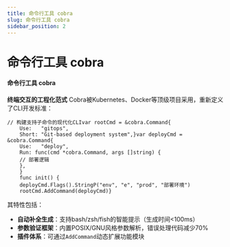 ```yaml
---
title: 命令行工具 cobra
slug: 命令行工具 cobra
sidebar_position: 2
---
```



# 命令行工具 cobra

#### 命令行工具 cobra

<b>终端交互的工程化范式</b>
Cobra被Kubernetes、Docker等顶级项目采用，重新定义了CLI开发标准：

```
// 构建支持子命令的现代化CLIvar rootCmd = &cobra.Command{
    Use:   "gitops",
    Short: "Git-based deployment system",}var deployCmd = &cobra.Command{
    Use:   "deploy",
    Run: func(cmd *cobra.Command, args []string) {
    // 部署逻辑
    },
    }
    func init() {
    deployCmd.Flags().StringP("env", "e", "prod", "部署环境")
    rootCmd.AddCommand(deployCmd)}
```

其特性包括：

- <b>自动补全生成</b>：支持bash/zsh/fish的智能提示（生成时间&lt;100ms）
- <b>参数验证框架</b>：内置POSIX/GNU风格参数解析，错误处理代码减少70%
- <b>插件体系</b>：可通过`AddCommand`动态扩展功能模块

